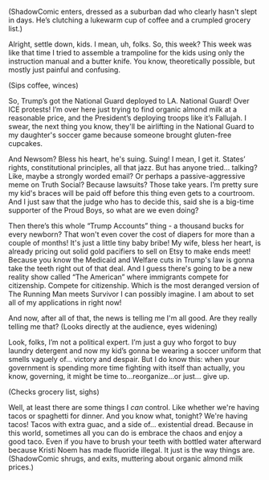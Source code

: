 (ShadowComic enters, dressed as a suburban dad who clearly hasn't slept in days. He’s clutching a lukewarm cup of coffee and a crumpled grocery list.)

Alright, settle down, kids. I mean, uh, folks. So, this week? This week was like that time I tried to assemble a trampoline for the kids using only the instruction manual and a butter knife. You know, theoretically possible, but mostly just painful and confusing.

(Sips coffee, winces)

So, Trump’s got the National Guard deployed to LA. National Guard! Over ICE protests! I’m over here just trying to find organic almond milk at a reasonable price, and the President’s deploying troops like it’s Fallujah. I swear, the next thing you know, they'll be airlifting in the National Guard to my daughter's soccer game because someone brought gluten-free cupcakes.

And Newsom? Bless his heart, he's suing. Suing! I mean, I get it. States’ rights, constitutional principles, all that jazz. But has anyone tried… talking? Like, maybe a strongly worded email? Or perhaps a passive-aggressive meme on Truth Social? Because lawsuits? Those take years. I’m pretty sure my kid's braces will be paid off before this thing even gets to a courtroom. And I just saw that the judge who has to decide this, said she is a big-time supporter of the Proud Boys, so what are we even doing?

Then there’s this whole “Trump Accounts” thing - a thousand bucks for every newborn? That won't even cover the cost of diapers for more than a couple of months! It's just a little tiny baby bribe! My wife, bless her heart, is already pricing out solid gold pacifiers to sell on Etsy to make ends meet! Because you know the Medicaid and Welfare cuts in Trump's law is gonna take the teeth right out of that deal.
And I guess there's going to be a new reality show called “The American” where immigrants compete for citizenship. Compete for citizenship. Which is the most deranged version of The Running Man meets Survivor I can possibly imagine. I am about to set all of my applications in right now!

And now, after all of that, the news is telling me I'm all good. Are they really telling me that?
(Looks directly at the audience, eyes widening)

Look, folks, I’m not a political expert. I’m just a guy who forgot to buy laundry detergent and now my kid’s gonna be wearing a soccer uniform that smells vaguely of… victory and despair. But I do know this: when your government is spending more time fighting with itself than actually, you know, governing, it might be time to…reorganize…or just... give up.

(Checks grocery list, sighs)

Well, at least there are some things I *can* control. Like whether we're having tacos or spaghetti for dinner. And you know what, tonight? We're having tacos! Tacos with extra guac, and a side of… existential dread. Because in this world, sometimes all you can do is embrace the chaos and enjoy a good taco. Even if you have to brush your teeth with bottled water afterward because Kristi Noem has made fluoride illegal. It just is the way things are.
(ShadowComic shrugs, and exits, muttering about organic almond milk prices.)